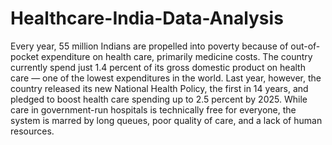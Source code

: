 # Healthcare-India-Data-Analysis

Every year, 55 million Indians are propelled into poverty because of out-of-
pocket expenditure on health care, primarily medicine costs. The country
currently spend just 1.4 percent of its gross domestic product on health care —
one of the lowest expenditures in the world. Last year, however, the country
released its new National Health Policy, the first in 14 years, and pledged to
boost health care spending up to 2.5 percent by 2025.
While care in government-run hospitals is technically free for everyone, the
system is marred by long queues, poor quality of care, and a lack of human
resources.

